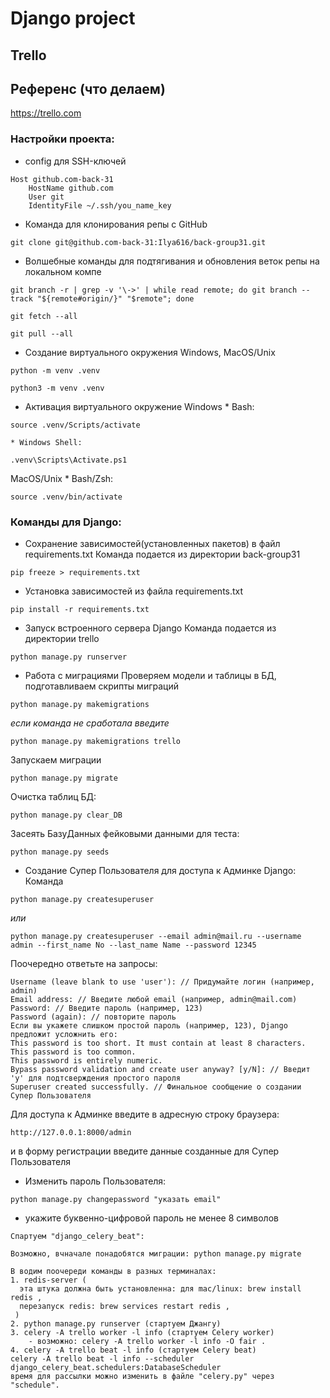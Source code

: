 # Django project

## Trello

## Референс (что делаем)

https://trello.com

### Настройки проекта:

- config для SSH-ключей

```
Host github.com-back-31
    HostName github.com
    User git
    IdentityFile ~/.ssh/you_name_key
```

- Команда для клонирования репы с GitHub

```
git clone git@github.com-back-31:Ilya616/back-group31.git
```

- Волшебные команды для подтягивания и обновления веток репы на локальном компе

```
git branch -r | grep -v '\->' | while read remote; do git branch --track "${remote#origin/}" "$remote"; done
```

```
git fetch --all
```

```
git pull --all
```

- Создание виртуального окружения
  Windows, MacOS/Unix

```
python -m venv .venv

python3 -m venv .venv
```

- Активация виртуального окружение
  Windows \* Bash:

```
source .venv/Scripts/activate
```

    * Windows Shell:

```
.venv\Scripts\Activate.ps1
```

MacOS/Unix \* Bash/Zsh:

```
source .venv/bin/activate
```

### Команды для Django:

- Сохранение зависимостей(установленных пакетов) в файл requirements.txt
  Команда подается из директории back-group31

```
pip freeze > requirements.txt
```

- Установка зависимостей из файла requirements.txt

```
pip install -r requirements.txt
```

- Запуск встроенного сервера Django
  Команда подается из директории trello

```
python manage.py runserver
```

- Работа с миграциями
  Проверяем модели и таблицы в БД, подготавливаем скрипты миграций

```
python manage.py makemigrations
```

_если команда не сработала введите_

```
python manage.py makemigrations trello
```

Запускаем миграции

```
python manage.py migrate
```

Очистка таблиц БД:

```
python manage.py clear_DB
```

Засеять БазуДанных фейковыми данными для теста:

```
python manage.py seeds

```

- Создание Супер Пользователя для доступа к Админке Django:
  Команда

```
python manage.py createsuperuser
```

_или_

```
python manage.py createsuperuser --email admin@mail.ru --username admin --first_name No --last_name Name --password 12345
```

Поочередно ответьте на запросы:

```
Username (leave blank to use 'user'): // Придумайте логин (например, admin)
Email address: // Введите любой email (например, admin@mail.com)
Password: // Введите пароль (например, 123)
Password (again): // повторите пароль
Если вы укажете слишком простой пароль (например, 123), Django предложит усложнить его:
This password is too short. It must contain at least 8 characters.
This password is too common.
This password is entirely numeric.
Bypass password validation and create user anyway? [y/N]: // Введит  'y' для подтсверждения простого пароля
Superuser created successfully. // Финальное сообщение о создании Супер Пользователя
```

Для доступа к Админке введите в адресную строку браузера:

```
http://127.0.0.1:8000/admin
```

и в форму регистрации введите данные созданные для Супер Пользователя

- Изменить пароль Пользователя:

```
python manage.py changepassword "указать email"
```

- укажите буквенно-цифровой пароль не менее 8 символов

```
Спартуем "django_celery_beat":

Возможно, вчначале понадобятся миграции: python manage.py migrate

В водим поочереди команды в разных терминалах:
1. redis-server (
  эта штука должна быть установленна: для mac/linux: brew install redis ,
  перезапуск redis: brew services restart redis ,
 )
2. python manage.py runserver (стартуем Джангу)
3. celery -A trello worker -l info (стартуем Сelery worker)
    - возможно: celery -A trello worker -l info -O fair .
4. celery -A trello beat -l info (стартуем Сelery beat)
celery -A trello beat -l info --scheduler django_celery_beat.schedulers:DatabaseScheduler
время для рассылки можно изменить в файле "celery.py" через "schedule".

```

